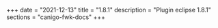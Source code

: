 +++
date        = "2021-12-13"
title       = "1.8.1"
description = "Plugin eclipse 1.8.1"
sections    = "canigo-fwk-docs"
+++